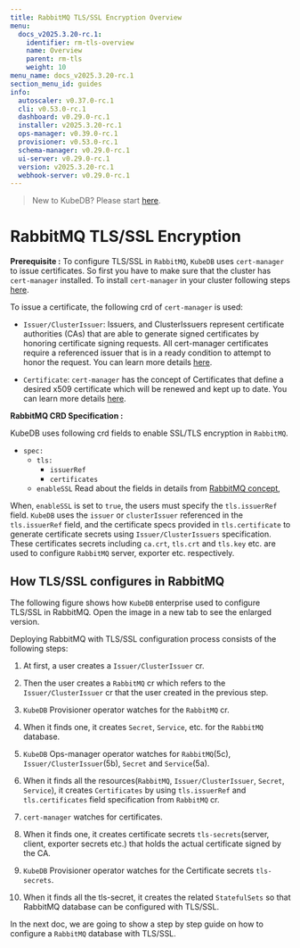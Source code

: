 ```yaml
---
title: RabbitMQ TLS/SSL Encryption Overview
menu:
  docs_v2025.3.20-rc.1:
    identifier: rm-tls-overview
    name: Overview
    parent: rm-tls
    weight: 10
menu_name: docs_v2025.3.20-rc.1
section_menu_id: guides
info:
  autoscaler: v0.37.0-rc.1
  cli: v0.53.0-rc.1
  dashboard: v0.29.0-rc.1
  installer: v2025.3.20-rc.1
  ops-manager: v0.39.0-rc.1
  provisioner: v0.53.0-rc.1
  schema-manager: v0.29.0-rc.1
  ui-server: v0.29.0-rc.1
  version: v2025.3.20-rc.1
  webhook-server: v0.29.0-rc.1
---
```


> New to KubeDB? Please start [here](/docs/v2025.3.20-rc.1/README).

# RabbitMQ TLS/SSL Encryption

**Prerequisite :** To configure TLS/SSL in `RabbitMQ`, `KubeDB` uses `cert-manager` to issue certificates. So first you have to make sure that the cluster has `cert-manager` installed. To install `cert-manager` in your cluster following steps [here](https://cert-manager.io/docs/installation/kubernetes/).

To issue a certificate, the following crd of `cert-manager` is used:

- `Issuer/ClusterIssuer`: Issuers, and ClusterIssuers represent certificate authorities (CAs) that are able to generate signed certificates by honoring certificate signing requests. All cert-manager certificates require a referenced issuer that is in a ready condition to attempt to honor the request. You can learn more details [here](https://cert-manager.io/docs/concepts/issuer/).

- `Certificate`: `cert-manager` has the concept of Certificates that define a desired x509 certificate which will be renewed and kept up to date. You can learn more details [here](https://cert-manager.io/docs/concepts/certificate/).

**RabbitMQ CRD Specification :**

KubeDB uses following crd fields to enable SSL/TLS encryption in `RabbitMQ`.

- `spec:`
  - `tls:`
    - `issuerRef`
    - `certificates`
  - `enableSSL`
Read about the fields in details from [RabbitMQ concept](/docs/v2025.3.20-rc.1/guides/rabbitmq/concepts/rabbitmq),

When, `enableSSL` is set to `true`, the users must specify the `tls.issuerRef` field. `KubeDB` uses the `issuer` or `clusterIssuer` referenced in the `tls.issuerRef` field, and the certificate specs provided in `tls.certificate` to generate certificate secrets using `Issuer/ClusterIssuers` specification. These certificates secrets including `ca.crt`, `tls.crt` and `tls.key` etc. are used to configure `RabbitMQ` server, exporter etc. respectively.

## How TLS/SSL configures in RabbitMQ

The following figure shows how `KubeDB` enterprise used to configure TLS/SSL in RabbitMQ. Open the image in a new tab to see the enlarged version.

Deploying RabbitMQ with TLS/SSL configuration process consists of the following steps:

1. At first, a user creates a `Issuer/ClusterIssuer` cr.

2. Then the user creates a `RabbitMQ` cr which refers to the `Issuer/ClusterIssuer` cr that the user created in the previous step.

3. `KubeDB` Provisioner  operator watches for the `RabbitMQ` cr.

4. When it finds one, it creates `Secret`, `Service`, etc. for the `RabbitMQ` database.

5. `KubeDB` Ops-manager operator watches for `RabbitMQ`(5c), `Issuer/ClusterIssuer`(5b), `Secret` and `Service`(5a).

6. When it finds all the resources(`RabbitMQ`, `Issuer/ClusterIssuer`, `Secret`, `Service`), it creates `Certificates` by using `tls.issuerRef` and `tls.certificates` field specification from `RabbitMQ` cr.

7. `cert-manager` watches for certificates.

8. When it finds one, it creates certificate secrets `tls-secrets`(server, client, exporter secrets etc.) that holds the actual certificate signed by the CA.

9. `KubeDB` Provisioner  operator watches for the Certificate secrets `tls-secrets`.

10. When it finds all the tls-secret, it creates the related `StatefulSets` so that RabbitMQ database can be configured with TLS/SSL.

In the next doc, we are going to show a step by step guide on how to configure a `RabbitMQ` database with TLS/SSL.
